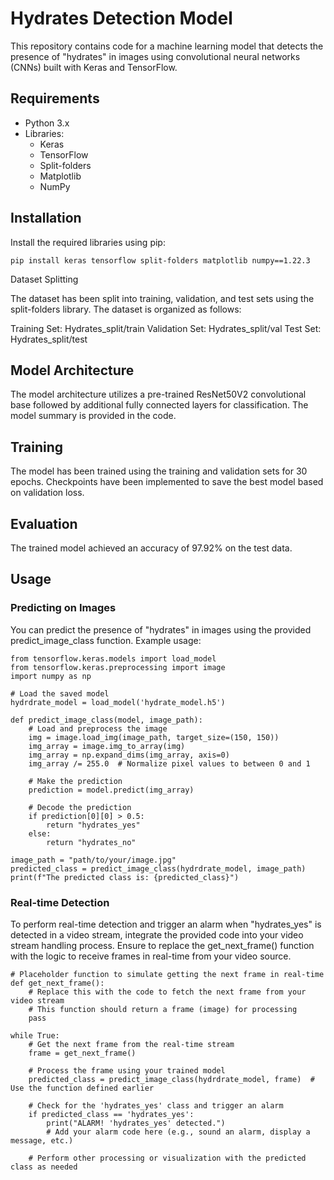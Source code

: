 # Hydrates Detection Model

This repository contains code for a machine learning model that detects the presence of "hydrates" in images using convolutional neural networks (CNNs) built with Keras and TensorFlow.

## Requirements

- Python 3.x
- Libraries:
  - Keras
  - TensorFlow
  - Split-folders
  - Matplotlib
  - NumPy

## Installation

Install the required libraries using pip:

```pip install keras tensorflow split-folders matplotlib numpy==1.22.3```

Dataset Splitting

The dataset has been split into training, validation, and test sets using the split-folders library. The dataset is organized as follows:

Training Set: Hydrates_split/train
Validation Set: Hydrates_split/val
Test Set: Hydrates_split/test

## Model Architecture

The model architecture utilizes a pre-trained ResNet50V2 convolutional base followed by additional fully connected layers for classification. The model summary is provided in the code.

## Training

The model has been trained using the training and validation sets for 30 epochs. Checkpoints have been implemented to save the best model based on validation loss.

## Evaluation

The trained model achieved an accuracy of 97.92% on the test data.

## Usage

### Predicting on Images
You can predict the presence of "hydrates" in images using the provided predict_image_class function. Example usage:
```
from tensorflow.keras.models import load_model
from tensorflow.keras.preprocessing import image
import numpy as np

# Load the saved model
hydrdrate_model = load_model('hydrate_model.h5')

def predict_image_class(model, image_path):
    # Load and preprocess the image
    img = image.load_img(image_path, target_size=(150, 150))
    img_array = image.img_to_array(img)
    img_array = np.expand_dims(img_array, axis=0)
    img_array /= 255.0  # Normalize pixel values to between 0 and 1

    # Make the prediction
    prediction = model.predict(img_array)

    # Decode the prediction
    if prediction[0][0] > 0.5:
        return "hydrates_yes"
    else:
        return "hydrates_no"

image_path = "path/to/your/image.jpg"
predicted_class = predict_image_class(hydrdrate_model, image_path)
print(f"The predicted class is: {predicted_class}")
```
### Real-time Detection
To perform real-time detection and trigger an alarm when "hydrates_yes" is detected in a video stream, integrate the provided code into your video stream handling process. Ensure to replace the get_next_frame() function with the logic to receive frames in real-time from your video source.
```
# Placeholder function to simulate getting the next frame in real-time
def get_next_frame():
    # Replace this with the code to fetch the next frame from your video stream
    # This function should return a frame (image) for processing
    pass

while True:
    # Get the next frame from the real-time stream
    frame = get_next_frame()

    # Process the frame using your trained model
    predicted_class = predict_image_class(hydrdrate_model, frame)  # Use the function defined earlier

    # Check for the 'hydrates_yes' class and trigger an alarm
    if predicted_class == 'hydrates_yes':
        print("ALARM! 'hydrates_yes' detected.")
        # Add your alarm code here (e.g., sound an alarm, display a message, etc.)

    # Perform other processing or visualization with the predicted class as needed
```

